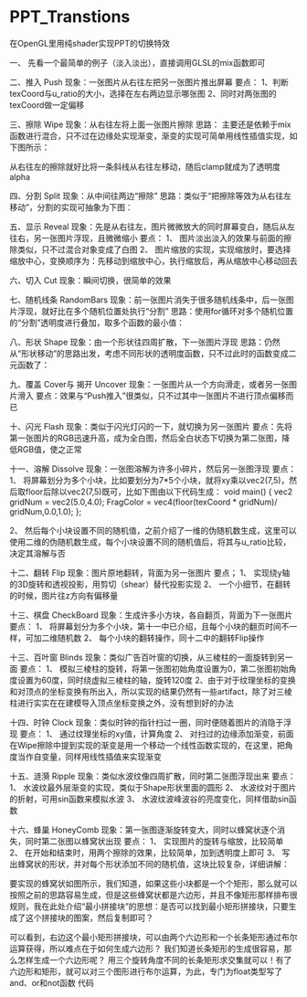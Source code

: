 # PPT_Transtions
在OpenGL里用纯shader实现PPT的切换特效


一、 先看一个最简单的例子（淡入淡出），直接调用GLSL的mix函数即可

二、推入 Push
现象：一张图片从右往左把另一张图片推出屏幕
要点：
1、判断texCoord与u_ratio的大小，选择在左右两边显示哪张图
2、同时对两张图的texCoord做一定偏移


三、擦除 Wipe
现象：从右往左将上面一张图片擦除
思路：
主要还是依赖于mix函数进行混合，只不过在边缘处实现渐变，渐变的实现可简单用线性插值实现，如下图所示：
 
从右往左的擦除就好比将一条斜线从右往左移动，随后clamp就成为了透明度alpha


四、分割 Split
现象：从中间往两边“擦除”
思路：类似于“把擦除等效为从右往左移动”，分割的实现可抽象为下图：
 


五、显示 Reveal
现象：先是从右往左，图片微微放大的同时屏幕变白，随后从左往右，另一张图片浮现，且微微缩小
要点：
1、	图片淡出淡入的效果与前面的擦除类似，只不过混合对象变成了白图
2、	图片缩放的实现，实现缩放时，要选择缩放中心，变换顺序为：先移动到缩放中心，执行缩放后，再从缩放中心移动回去



六、切入 Cut
现象：瞬间切换，很简单的效果


七、随机线条 RandomBars
现象：前一张图片消失于很多随机线条中，后一张图片浮现，就好比在多个随机位置处执行“分割”
思路：使用for循环对多个随机位置的“分割”透明度进行叠加，取多个函数的最小值：


八、形状 Shape
现象：由一个形状往四周扩散，下一张图片浮现
思路：仍然从“形状移动”的思路出发，考虑不同形状的透明度函数，只不过此时的函数变成二元函数了：


九、覆盖 Cover与 揭开 Uncover 
现象：一张图片从一个方向滑走，或者另一张图片滑入
要点：效果与“Push推入”很类似，只不过其中一张图片不进行顶点偏移而已


十、闪光 Flash
现象：类似于闪光灯闪的一下，就切换为另一张图片
要点：先将第一张图片的RGB迅速升高，成为全白图，然后全白状态下切换为第二张图，降低RGB值，使之正常


十一、溶解 Dissolve
现象：一张图溶解为许多小碎片，然后另一张图浮现
要点：
1、	将屏幕划分为多个小块，比如要划分为7*5个小块，就将xy乘以vec2(7,5)，然后取floor后除以vec2(7,5)既可，比如下图由以下代码生成：
void main()
{ 
    vec2 gridNum = vec2(5.0,4.0);
    FragColor = vec4(floor(texCoord * gridNum)/ gridNum,0.0,1.0);
};
 
2、	然后每个小块设置不同的随机值，之前介绍了一维的伪随机数生成，这里可以使用二维的伪随机数生成，每个小块设置不同的随机值后，将其与u_ratio比较，决定其溶解与否


十二、翻转 Flip
现象：图片原地翻转，背面为另一张图片
要点；
1、	实现绕y轴的3D旋转和透视投影，用剪切（shear）替代投影实现
2、	一个小细节，在翻转的时候，图片往z方向有偏移量


十三、棋盘 CheckBoard
现象：生成许多小方块，各自翻页，背面为下一张图片
要点：
1、	将屏幕划分为多个小块，第十一中已介绍，且每个小块的翻页时间不一样，可加二维随机数
2、	每个小块的翻转操作，同十二中的翻转Flip操作


十三、百叶窗 Blinds
现象：类似广告百叶窗的切换，从三棱柱的一面旋转到另一面
要点：
1、	模拟三棱柱的旋转，将第一张图初始角度设置为0，第二张图初始角度设置为60度，同时绕虚拟三棱柱的轴，旋转120度
2、由于对于纹理坐标的变换和对顶点的坐标变换有所出入，所以实现的结果仍然有一些artifact，除了对三棱柱进行实实在在建模导入顶点坐标变换之外，没有想到好的办法


十四、时钟 Clock
现象：类似时钟的指针扫过一圈，同时便随着图片的消隐于浮现
要点：
1、	通过纹理坐标的xy值，计算角度
2、	对扫过的边缘添加渐变，前面在Wipe擦除中提到实现的渐变是用一个移动一个线性函数实现的，在这里，把角度当作自变量，同样用线性插值来实现渐变


十五、涟漪 Ripple
现象：类似水波纹像四周扩散，同时第二张图浮现出来
要点：
1、	水波纹最外层渐变的实现，类似于Shape形状里面的圆形
2、	水波纹对于图片的折射，可用sin函数来模拟水波
3、	水波纹波峰波谷的亮度变化，同样借助sin函数

十六、蜂巢 HoneyComb
现象：第一张图逐渐旋转变大，同时以蜂窝状逐个消失，同时第二张图以蜂窝状出现
要点：
1、	实现图片的旋转与缩放，比较简单
2、	在开始和结束时，用两个擦除的效果，比较简单，加到透明度上即可
3、	写出蜂窝状的形状，并对每个形状添加不同的随机值，这块比较复杂，详细讲解：
 
要实现的蜂窝状如图所示，我们知道，如果这些小块都是一个个矩形，那么就可以按照之前的思路容易生成，但是这些蜂窝状都是六边形，并且不像矩形那样排布很规则，我在此处介绍“最小拼接块”的思想：是否可以找到最小矩形拼接块，只要生成了这个拼接块的图案，然后复制即可？
 
可以看到，右边这个最小矩形拼接块，可以由两个六边形和一个长条矩形通过布尔运算获得，所以难点在于如何生成六边形？
我们知道长条矩形的生成很容易，那么怎样生成一个六边形呢？
用三个旋转角度不同的长条矩形求交集就可以！有了六边形和矩形，就可以对三个图形进行布尔运算，为此，专门为float类型写了and、or和not函数
代码
 
